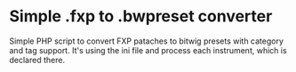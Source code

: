 # Simple .fxp to .bwpreset converter

Simple PHP script to convert FXP pataches to bitwig presets with category and tag support.
It's using the ini file and process each instrument, which is declared there.
